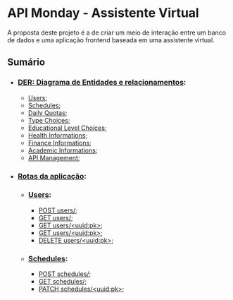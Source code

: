 # **API Monday - Assistente Virtual**

A proposta deste projeto é a de criar um meio de interação entre um banco de dados e uma aplicação frontend baseada em uma assistente virtual.

## **Sumário**

<ul>
  <li>
    <h3><a href="#der"><b>DER: Diagrama de Entidades e relacionamentos</b></a>:</h3>
    <ul>
      <li><a href="#der--user">Users</a>;</li>
      <li><a href="#der--schedules">Schedules</a>;</li>
      <li><a href="#der--quotas">Daily Quotas</a>;</li>
      <li><a href="#der--type">Type Choices</a>;</li>
      <li><a href="#der--type">Educational Level Choices</a>;</li>
      <li><a href="#der--type">Health Informations</a>;</li>
      <li><a href="#der--type">Finance Informations</a>;</li>
      <li><a href="#der--type">Academic Informations</a>;</li>
      <li><a href="#der--management">API Management</a>;</li>
    </ul>
  </li>
  <li>
    <h3><a href="#routes"><b>Rotas da aplicação</b></a>:</h3>
    <ul>
      <li>
        <h3><a href="#route--users">Users</a>:</h3>
        <ul>
          <li><a href="#route--post-user">POST users/</a>;</li>
          <li><a href="#route--get-user">GET users/</a>;</li>
          <li><a href="#route--get-profile">GET users/&ltuuid:pk&gt</a>;</li>
          <li><a href="#route--patch-profile">GET users/&ltuuid:pk&gt</a>;</li>
          <li><a href="#route--delete-profile">DELETE users/&ltuuid:pk&gt</a>;</li>
        </ul>
      </li>
      <li>
        <h3><a href="#route--schedule">Schedules</a>:</h3>
        <ul>
          <li><a href="#route--post-schedule">POST schedules/</a>;</li>
          <li><a href="#route--get-profile-schedule">GET schedules/</a>;</li>
          <li><a href="#route--patch-profile-schedule">PATCH schedules/&ltuuid:pk&gt</a>;</li>
        </ul>
      </li>
    </ul>
</ul>
